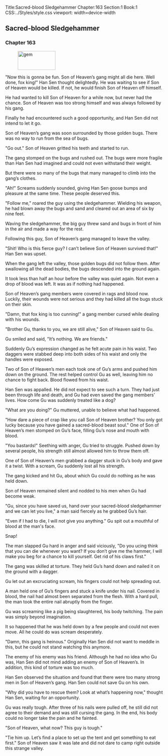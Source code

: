 Title:Sacred-blood Sledgehammer 
Chapter:163 
Section:1 
Book:1 
CSS:../Styles/style.css 
viewport: width=device-width
  
## Sacred-blood Sledgehammer
### Chapter 163
  
<figure>
	<img src="../Images/gem.gif" alt="gem" id="gem" width="120" height="60" />
</figure>
  

  
"Now this is gonna be fun. Son of Heaven’s gang might all die here. Well done, fox king!" Han Sen thought delightedly. He was waiting to see if Son of Heaven would be killed. If not, he would finish Son of Heaven off himself.

He had wanted to kill Son of Heaven for a while now, but never had the chance. Son of Heaven was too strong himself and was always followed by his gang.

Finally he had encountered such a good opportunity, and Han Sen did not intend to let it go.

Son of Heaven’s gang was soon surrounded by those golden bugs. There was no way to run from the sea of bugs.

"Go out." Son of Heaven gritted his teeth and started to run.

The gang stomped on the bugs and rushed out. The bugs were more fragile than Han Sen had imagined and could not even withstand their weight.

But there were so many of the bugs that many managed to climb into the gang’s clothes.

"Ah!" Screams suddenly sounded, giving Han Sen goose bumps and pleasure at the same time. These people deserved this.

"Follow me," roared the guy using the sledgehammer. Wielding his weapon, he had blown away the bugs and sand and cleared out an area of six by nine feet.

Waving the sledgehammer, the big guy threw sand and bugs in front of him in the air and made a way for the rest.

Following this guy, Son of Heaven’s gang managed to leave the valley.

"Shit! Who is this fierce guy? I can’t believe Son of Heaven survived that!" Han Sen was upset.

When the gang left the valley, those golden bugs did not follow them. After swallowing all the dead bodies, the bugs descended into the ground again.

It took less than half an hour before the valley was quiet again. Not even a drop of blood was left. It was as if nothing had happened.

Son of Heaven’s gang members were covered in rags and blood now. Luckily, their wounds were not serious and they had killed all the bugs stuck on their skin.

"Damn, that fox king is too cunning!" a gang member cursed while dealing with his wounds.

"Brother Gu, thanks to you, we are still alive," Son of Heaven said to Gu.

Gu smiled and said, "It’s nothing. We are friends."

Suddenly Gu’s expression changed as he felt acute pain in his waist. Two daggers were stabbed deep into both sides of his waist and only the handles were exposed.

Two of Son of Heaven’s men each took one of Gu’s arms and pushed him down on the ground. The rest helped control Gu as well, leaving him no chance to fight back. Blood flowed from his waist.

Han Sen was appalled. He did not expect to see such a turn. They had just been through life and death, and Gu had even saved the gang members’ lives. How come Gu was suddenly treated like a dog?

"What are you doing?" Gu muttered, unable to believe what had happened.

"How dare a piece of crap like you call Son of Heaven brother? You only got lucky because you have gained a sacred-blood beast soul." One of Son of Heaven’s men stomped on Gu’s face, filling Gu’s nose and mouth with blood.

"You bastards!" Seething with anger, Gu tried to struggle. Pushed down by several people, his strength still almost allowed him to throw them off.

One of Son of Heaven’s men grabbed a dagger stuck in Gu’s body and gave it a twist. With a scream, Gu suddenly lost all his strength.

The gang kicked and hit Gu, about which Gu could do nothing as he was held down.

Son of Heaven remained silent and nodded to his men when Gu had become weak.

"Gu, since you have saved us, hand over your sacred-blood sledgehammer and we can let you live," a man said fiercely as he grabbed Gu’s hair.

"Even if I had to die, I will not give you anything." Gu spit out a mouthful of blood at the man's face.

Snap!

The man slapped Gu hard in anger and said viciously, "Do you ucing think that you can die whenever you want? If you don’t give me the hammer, I will make you beg for a chance to kill yourself. Get rid of his claws first."

The gang was skilled at torture. They held Gu’s hand down and nailed it on the ground with a dagger.

Gu let out an excruciating scream, his fingers could not help spreading out.

A man held one of Gu’s fingers and stuck a knife under his nail. Covered in blood, the nail had almost been separated from the flesh. With a hard pull, the man took the entire nail abruptly from the finger.

Gu was screaming like a pig being slaughtered, his body twitching. The pain was simply beyond imagination.

It so happened that he was held down by a few people and could not even move. All he could do was scream desperately.

"Damn, this gang is heinous." Originally Han Sen did not want to meddle in this, but he could not stand watching this anymore.

The enemy of his enemy was his friend. Although he had no idea who Gu was, Han Sen did not mind adding an enemy of Son of Heaven’s. In addition, this kind of torture was too much.

Han Sen observed the situation and found that there were too many strong men in Son of Heaven’s gang. Han Sen could not save Gu on his own.

"Why did you have to rescue them? Look at what’s happening now," thought Han Sen, waiting for an opportunity.

Gu was really tough. After three of his nails were pulled off, he still did not agree to their demand and was still cursing the gang. In the end, his body could no longer take the pain and he fainted.

"Son of Heaven, what now? This guy is tough."

"Tie him up. Let’s find a place to set up the tent and get something to eat first." Son of Heaven saw it was late and did not dare to camp right outside this strange valley.